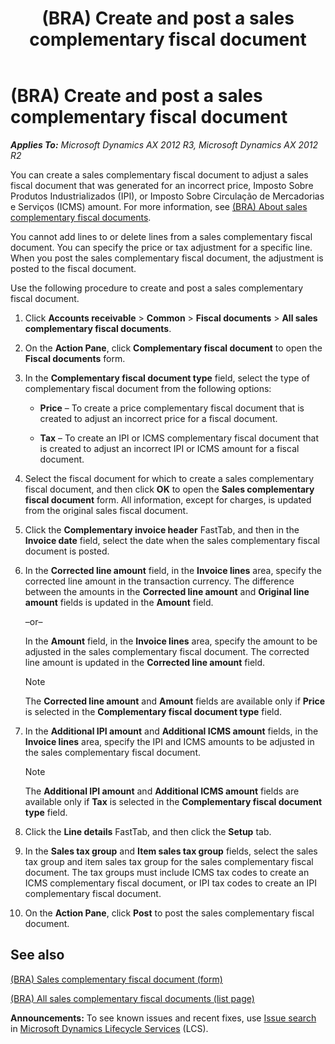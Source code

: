 ﻿---
title: (BRA) Create and post a sales complementary fiscal document
TOCTitle: (BRA) Create and post a sales complementary fiscal document
ms:assetid: 555f5e54-127c-49d9-b1dc-46ef6c956ece
ms:mtpsurl: https://technet.microsoft.com/en-us/library/JJ710509(v=AX.60)
ms:contentKeyID: 49384400
ms.date: 04/18/2014
mtps_version: v=AX.60
f1_keywords:
- sales invoices
- BRA
- Brazil
- complementary invoices
- Create complementary invoices
- sales complementary invoices
---

# (BRA) Create and post a sales complementary fiscal document 


_**Applies To:** Microsoft Dynamics AX 2012 R3, Microsoft Dynamics AX 2012 R2_

You can create a sales complementary fiscal document to adjust a sales fiscal document that was generated for an incorrect price, Imposto Sobre Produtos Industrializados (IPI), or Imposto Sobre Circulação de Mercadorias e Serviços (ICMS) amount. For more information, see [(BRA) About sales complementary fiscal documents](bra-about-sales-complementary-fiscal-documents.md).

You cannot add lines to or delete lines from a sales complementary fiscal document. You can specify the price or tax adjustment for a specific line. When you post the sales complementary fiscal document, the adjustment is posted to the fiscal document.

Use the following procedure to create and post a sales complementary fiscal document.

1.  Click **Accounts receivable** \> **Common** \> **Fiscal documents** \> **All sales complementary fiscal documents**.

2.  On the **Action Pane**, click **Complementary fiscal document** to open the **Fiscal documents** form.

3.  In the **Complementary fiscal document type** field, select the type of complementary fiscal document from the following options:
    
      - **Price** – To create a price complementary fiscal document that is created to adjust an incorrect price for a fiscal document.
    
      - **Tax** – To create an IPI or ICMS complementary fiscal document that is created to adjust an incorrect IPI or ICMS amount for a fiscal document.

4.  Select the fiscal document for which to create a sales complementary fiscal document, and then click **OK** to open the **Sales complementary fiscal document** form. All information, except for charges, is updated from the original sales fiscal document.

5.  Click the **Complementary invoice header** FastTab, and then in the **Invoice date** field, select the date when the sales complementary fiscal document is posted.

6.  In the **Corrected line amount** field, in the **Invoice lines** area, specify the corrected line amount in the transaction currency. The difference between the amounts in the **Corrected line amount** and **Original line amount** fields is updated in the **Amount** field.
    
    –or–
    
    In the **Amount** field, in the **Invoice lines** area, specify the amount to be adjusted in the sales complementary fiscal document. The corrected line amount is updated in the **Corrected line amount** field.
    

    > [!NOTE]
    > <P>The <STRONG>Corrected line amount</STRONG> and <STRONG>Amount</STRONG> fields are available only if <STRONG>Price</STRONG> is selected in the <STRONG>Complementary fiscal document type</STRONG> field.</P>



7.  In the **Additional IPI amount** and **Additional ICMS amount** fields, in the **Invoice lines** area, specify the IPI and ICMS amounts to be adjusted in the sales complementary fiscal document.
    

    > [!NOTE]
    > <P>The <STRONG>Additional IPI amount</STRONG> and <STRONG>Additional ICMS amount</STRONG> fields are available only if <STRONG>Tax</STRONG> is selected in the <STRONG>Complementary fiscal document type</STRONG> field.</P>



8.  Click the **Line details** FastTab, and then click the **Setup** tab.

9.  In the **Sales tax group** and **Item sales tax group** fields, select the sales tax group and item sales tax group for the sales complementary fiscal document. The tax groups must include ICMS tax codes to create an ICMS complementary fiscal document, or IPI tax codes to create an IPI complementary fiscal document.

10. On the **Action Pane**, click **Post** to post the sales complementary fiscal document.

## See also

[(BRA) Sales complementary fiscal document (form)](https://technet.microsoft.com/en-us/library/jj710523\(v=ax.60\))

[(BRA) All sales complementary fiscal documents (list page)](https://technet.microsoft.com/en-us/library/jj710595\(v=ax.60\))

  
**Announcements:** To see known issues and recent fixes, use [Issue search](http://go.microsoft.com/fwlink/?linkid=389258) in [Microsoft Dynamics Lifecycle Services](http://go.microsoft.com/fwlink/?linkid=306505) (LCS).

